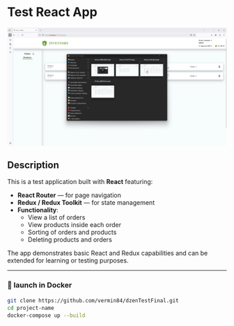 # Test React App

![App Demo](./demo.gif) 

## Description

This is a test application built with **React** featuring:

- **React Router** — for page navigation
- **Redux / Redux Toolkit** — for state management
- **Functionality**:
  - View a list of orders
  - View products inside each order
  - Sorting of orders and products
  - Deleting products and orders

The app demonstrates basic React and Redux capabilities and can be extended for learning or testing purposes.

---




### 🔧 launch in Docker
```bash
git clone https://github.com/vermin84/dzenTestFinal.git
cd project-name
docker-compose up --build

